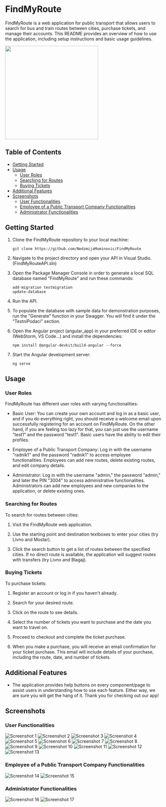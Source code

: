 # FindMyRoute

FindMyRoute is a web application for public transport that allows users to search for bus and train routes between cities, purchase tickets, and manage their accounts. This README provides an overview of how to use the application, including setup instructions and basic usage guidelines.

<img src="https://github-production-user-asset-6210df.s3.amazonaws.com/56384122/269125057-f6df4368-b099-40d4-a0dd-637b24e8f688.png" width="300" height="300">

## Table of Contents

- [Getting Started](#getting-started)
- [Usage](#usage)
  - [User Roles](#user-roles)
  - [Searching for Routes](#searching-for-routes)
  - [Buying Tickets](#buying-tickets)
- [Additional Features](#additional-features)
- [Screenshots](#screenshots)
  - [User Functionalities](#user-functionalities)
  - [Employee of a Public Transport Company Functionalities](#employee-of-a-public-transport-company-functionalities)
  - [Administrator Functionalities](#administrator-functionalities)

## Getting Started

1. Clone the FindMyRoute repository to your local machine:

   ```shell
   git clone https://github.com/NedzmijaMuminovic/FindMyRoute

2. Navigate to the project directory and open your API in Visual Studio. (FindMyRouteAPI.sln)

3. Open the Package Manager Console in order to generate a local SQL database named "FindMyRoute" and run these commands:
   ```shell
   add-migration testmigration
   update-database

5. Run the API.

6. To populate the database with sample data for demonstration purposes, run the "Generate" function in your Swagger. You will find it under the "TestniPodaci" section.
   
7. Open the Angular project (angular_app) in your preferred IDE or editor (WebStorm, VS Code...) and install the dependencies:
   ```shell
   npm install @angular-devkit/build-angular --force

8. Start the Angular development server:
   ```shell
   ng serve

## Usage

### User Roles

FindMyRoute has different user roles with varying functionalities:

- Basic User: You can create your own account and log in as a basic user, and if you do everything right, you should receive a welcome email upon successfully registering for an account on FindMyRoute. On the other hand, if you are feeling too lazy for that, you can just use the username "test1" and the password "test1". Basic users have the ability to edit their profiles.

- Employee of a Public Transport Company: Log in with the username "radnik1" and the password "radnik1" to access employee functionalities. Employees can add new routes, delete existing routes, and edit company details.

 - Administrator: Log in with the username "admin," the password "admin," and later the PIN "3004" to access administrative functionalities. Administrators can add new employees and new companies to the application, or delete existing ones.

### Searching for Routes

To search for routes between cities:

1. Visit the FindMyRoute web application.

2. Use the starting point and destination textboxes to enter your cities (try Livno and Mostar).

3. Click the search button to get a list of routes between the specified cities. If no direct route is available, the application will suggest routes with transfers (try Livno and Blagaj).

### Buying Tickets

To purchase tickets:

1. Register an account or log in if you haven't already.

2. Search for your desired route.

3. Click on the route to see details.

4. Select the number of tickets you want to purchase and the date you want to travel on.

5. Proceed to checkout and complete the ticket purchase.
   
6. When you make a purchase, you will receive an email confirmation for your ticket purchase. This email will include details of your purchase, including the route, date, and number of tickets. 

## Additional Features

- The application provides help buttons on every component/page to assist users in understanding how to use each feature. Either way, we are sure you will get the hang of it. Thank you for checking out our app!

## Screenshots
### User Functionalities
![Screenshot 1](Screenshots/1.png)
![Screenshot 2](Screenshots/2.png)
![Screenshot 3](Screenshots/3.png)
![Screenshot 4](Screenshots/4.png)
![Screenshot 5](Screenshots/5.png)
![Screenshot 6](Screenshots/6.png)
![Screenshot 7](Screenshots/7.png)
![Screenshot 8](Screenshots/8.png)
![Screenshot 9](Screenshots/9.png)
![Screenshot 10](Screenshots/10.png)
![Screenshot 11](Screenshots/11.png)
![Screenshot 12](Screenshots/12.png)
![Screenshot 13](Screenshots/13.png)

### Employee of a Public Transport Company Functionalities
![Screenshot 14](Screenshots/14.png)
![Screenshot 15](Screenshots/15.png)

### Administrator Functionalities
![Screenshot 16](Screenshots/16.png)
![Screenshot 17](Screenshots/17.png)
